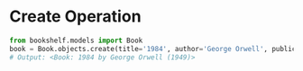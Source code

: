 # Create Operation

```python
from bookshelf.models import Book
book = Book.objects.create(title='1984', author='George Orwell', publication_year=1949)
# Output: <Book: 1984 by George Orwell (1949)>
```
